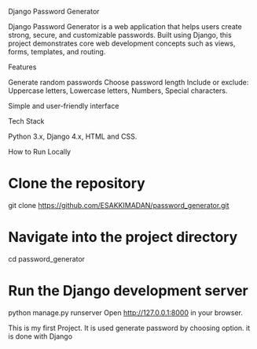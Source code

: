 Django Password Generator

Django Password Generator is a web application that helps users create strong, secure, and customizable passwords. Built using Django, this project demonstrates core web development concepts such as views, forms, templates, and routing.

Features

Generate random passwords
Choose password length
 Include or exclude:
   Uppercase letters,
   Lowercase letters,
   Numbers,
   Special characters.

Simple and user-friendly interface

Tech Stack

Python 3.x,
Django 4.x,
HTML and CSS.

How to Run Locally

# Clone the repository
git clone https://github.com/ESAKKIMADAN/password_generator.git

# Navigate into the project directory
cd password_generator

# Run the Django development server
python manage.py runserver
Open http://127.0.0.1:8000 in your browser.

This is my first Project. It is used generate password by choosing option. it is done with Django
